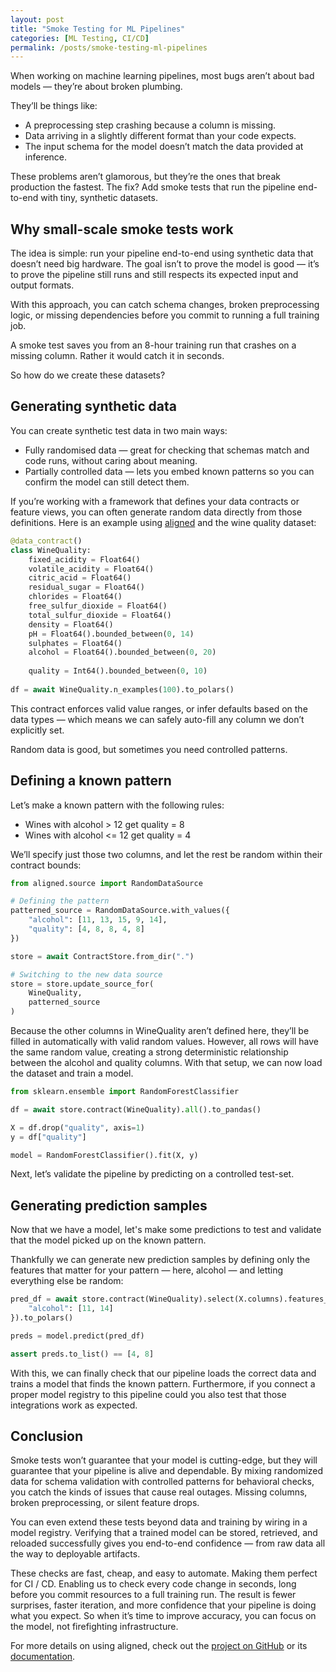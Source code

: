 ```yaml
---
layout: post
title: "Smoke Testing for ML Pipelines"
categories: [ML Testing, CI/CD]
permalink: /posts/smoke-testing-ml-pipelines
---
```


When working on machine learning pipelines, most bugs aren’t about bad models — they’re about broken plumbing.

They’ll be things like:

- A preprocessing step crashing because a column is missing.
- Data arriving in a slightly different format than your code expects.
- The input schema for the model doesn’t match the data provided at inference.

These problems aren’t glamorous, but they’re the ones that break production the fastest.
The fix? Add smoke tests that run the pipeline end-to-end with tiny, synthetic datasets.


## Why small-scale smoke tests work
The idea is simple: run your pipeline end-to-end using synthetic data that doesn’t need big hardware. The goal isn’t to prove the model is good — it’s to prove the pipeline still runs and still respects its expected input and output formats.

With this approach, you can catch schema changes, broken preprocessing logic, or missing dependencies before you commit to running a full training job.

A smoke test saves you from an 8-hour training run that crashes on a missing column. Rather it would catch it in seconds. 

So how do we create these datasets?

## Generating synthetic data
You can create synthetic test data in two main ways:

- Fully randomised data — great for checking that schemas match and code runs, without caring about meaning.
- Partially controlled data — lets you embed known patterns so you can confirm the model can still detect them.

If you’re working with a framework that defines your data contracts or feature views, you can often generate random data directly from those definitions. Here is an example using [aligned](https://github.com/MatsMoll/aligned) and the wine quality dataset:

```python
@data_contract()
class WineQuality:
    fixed_acidity = Float64()
    volatile_acidity = Float64()
    citric_acid = Float64()
    residual_sugar = Float64()
    chlorides = Float64()
    free_sulfur_dioxide = Float64()
    total_sulfur_dioxide = Float64()
    density = Float64()
    pH = Float64().bounded_between(0, 14)                  
    sulphates = Float64()
    alcohol = Float64().bounded_between(0, 20)
           
    quality = Int64().bounded_between(0, 10)
    
df = await WineQuality.n_examples(100).to_polars()
```

This contract enforces valid value ranges, or infer defaults based on the data types — which means we can safely auto-fill any column we don’t explicitly set.

Random data is good, but sometimes you need controlled patterns.

## Defining a known pattern
Let’s make a known pattern with the following rules:
- Wines with alcohol > 12 get quality = 8
- Wines with alcohol <= 12 get quality = 4

We’ll specify just those two columns, and let the rest be random within their contract bounds:

```python
from aligned.source import RandomDataSource

# Defining the pattern
patterned_source = RandomDataSource.with_values({
    "alcohol": [11, 13, 15, 9, 14],
    "quality": [4, 8, 8, 4, 8]
})

store = await ContractStore.from_dir(".")

# Switching to the new data source
store = store.update_source_for(
    WineQuality,
    patterned_source
)
```
Because the other columns in WineQuality aren’t defined here, they’ll be filled in automatically with valid random values. However, all rows will have the same random value, creating a strong deterministic relationship between the alcohol and quality columns. With that setup, we can now load the dataset and train a model.

```python
from sklearn.ensemble import RandomForestClassifier

df = await store.contract(WineQuality).all().to_pandas()

X = df.drop("quality", axis=1)
y = df["quality"]

model = RandomForestClassifier().fit(X, y)
```
Next, let’s validate the pipeline by predicting on a controlled test-set.

## Generating prediction samples
Now that we have a model, let's make some predictions to test and validate that the model picked up on the known pattern.

Thankfully we can generate new prediction samples by defining only the features that matter for your pattern — here, alcohol — and letting everything else be random:

```python
pred_df = await store.contract(WineQuality).select(X.columns).features_for({
    "alcohol": [11, 14]
}).to_polars()

preds = model.predict(pred_df)

assert preds.to_list() == [4, 8]
```

With this, we can finally check that our pipeline loads the correct data and trains a model that finds the known pattern.
Furthermore, if you connect a proper model registry to this pipeline could you also test that those integrations work as expected.

## Conclusion
Smoke tests won’t guarantee that your model is cutting-edge, but they will guarantee that your pipeline is alive and dependable. By mixing randomized data for schema validation with controlled patterns for behavioral checks, you catch the kinds of issues that cause real outages. Missing columns, broken preprocessing, or silent feature drops.

You can even extend these tests beyond data and training by wiring in a model registry. Verifying that a trained model can be stored, retrieved, and reloaded successfully gives you end-to-end confidence — from raw data all the way to deployable artifacts.

These checks are fast, cheap, and easy to automate. Making them perfect for CI / CD. Enabling us to check every code change in seconds, long before you commit resources to a full training run. The result is fewer surprises, faster iteration, and more confidence that your pipeline is doing what you expect. So when it’s time to improve accuracy, you can focus on the model, not firefighting infrastructure.

For more details on using aligned, check out the [project on GitHub](https://github.com/MatsMoll/aligned) or its [documentation](https://www.aligned.codes/).
